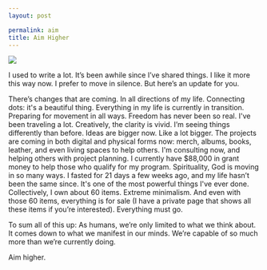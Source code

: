 ```yaml
---
layout: post

permalink: aim
title: Aim Higher
---
```


![][image-1]

I used to write a lot. It’s been awhile since I’ve shared things. I like it more this way now. I prefer to move in silence. But here’s an update for you.

There’s changes that are coming. In all directions of my life. Connecting dots: it's a beautiful thing. Everything in my life is currently in transition. Preparing for movement in all ways. Freedom has never been so real. I've been traveling a lot. Creatively, the clarity is vivid. I’m seeing things differently than before. Ideas are bigger now. Like a lot bigger. The projects are coming in both digital and physical forms now: merch, albums, books, leather, and even living spaces to help others. I'm consulting now, and helping others with project planning. I currently have $88,000 in grant money to help those who qualify for my program. Spirituality, God is moving in so many ways. I fasted for 21 days a few weeks ago, and my life hasn’t been the same since. It's one of the most powerful things I've ever done. Collectively, I own about 60 items. Extreme minimalism. And even with those 60 items, everything is for sale (I have a private page that shows all these items if you’re interested). Everything must go.

To sum all of this up: As humans, we’re only limited to what we think about. It comes down to what we manifest in our minds. We’re capable of so much more than we’re currently doing.

Aim higher.

[image-1]:	https://i.imgur.com/sC4ZlZx.jpg